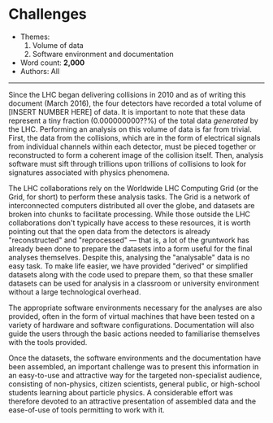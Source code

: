 # Challenges

- Themes:
    1. Volume of data
    2. Software environment and documentation
- Word count: **2,000**
- Authors: All

---

Since the LHC began delivering collisions in 2010 and as of writing this document (March 2016), the four detectors have recorded a total volume of [INSERT NUMBER HERE] of data. It is important to note that these data represent a tiny fraction (0.000000000??%) of the total data *generated* by the LHC. Performing an analysis on this volume of data is far from trivial. First, the data from the collisions, which are in the form of electrical signals from individual channels within each detector, must be pieced together or reconstructed to form a coherent image of the collision itself. Then, analysis software must sift through trillions upon trillions of collisions to look for signatures associated with physics phenomena.

The LHC collaborations rely on the Worldwide LHC Computing Grid (or the Grid, for short) to perform these analysis tasks. The Grid is a network of interconnected computers distributed all over the globe, and datasets are broken into chunks to facilitate processing. While those outside the LHC collaborations don't typically have access to these resources, it is worth pointing out that the open data from the detectors is already "reconstructed" and "reprocessed" — that is, a lot of the gruntwork has already been done to prepare the datasets into a form useful for the final analyses themselves. Despite this, analysing the "analysable" data is no easy task. To make life easier, we have provided "derived" or simplified datasets along with the code used to prepare them, so that these smaller datasets can be used for analysis in a classroom or university environment without a large technological overhead.

The appropriate software environments necessary for the analyses are also provided, often in the form of virtual machines that have been tested on a variety of hardware and software configurations. Documentation will also guide the users through the basic actions needed to familiarise themselves with the tools provided.

Once the datasets, the software environments and the documentation have been
assembled, an important challenge was to present this information in an
easy-to-use and attractive way for the targeted non-specialist audience,
consisting of non-physics, citizen scientists, general public, or high-school
students learning about particle physics. A considerable effort was therefore
devoted to an attractive presentation of assembled data and the ease-of-use of
tools permitting to work with it.